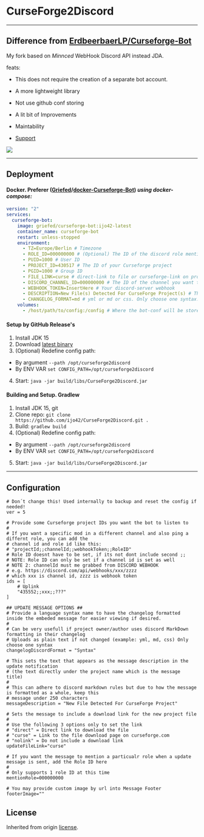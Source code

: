 # CurseForge2Discord

***

## Difference from [ErdbeerbaerLP/Curseforge-Bot](https://github.com/ErdbeerbaerLP/Curseforge-Bot)

My fork based on *Minnced* WebHook Discord API instead JDA.

feats:

* This does not require the creation of a separate bot account.

* A more lightweight library

* Not use github conf storing

* A lit bit of Improvements

* Maintability

* [Support](https://discord.gg/4ZYazbM)

![](https://amity.is-inside.me/tHBV5Xkj.png)

***

## Deployment

#### Docker. **Preferer** ([Griefed](https://github.com/Griefed)/**[docker-Curseforge-Bot](https://github.com/Griefed/docker-Curseforge-Bot)**) *using docker-compose:*
```docker-compose.yml
version: "2"
services:
  curseforge-bot:
    image: griefed/curseforge-bot:ijo42-latest
    container_name: curseforge-bot
    restart: unless-stopped
    environment:
      - TZ=Europe/Berlin # Timezone
      - ROLE_ID=000000000 # (Optional) The ID of the discord role mentioned when the bot makes a post
      - PUID=1000 # User ID
      - PROJECT_ID=430517 # The ID of your Curseforge project
      - PGID=1000 # Group ID
      - FILE_LINK=curse # direct-link to file or curseforge-link on project page or nolink.
      - DISCORD_CHANNEL_ID=000000000 # The ID of the channel you want the bot to post in. Must be the Channel ID from your Webhook URL.
      - WEBHOOK_TOKEN=InsertHere # Your discord-server webhook
      - DESCRIPTION=New File(s) Detected For CurseForge Project(s) # This sets the text that appears as the message description in the update notification
      - CHANGELOG_FORMAT=md # yml or md or css. Only choose one syntax. Can be very usefull if project owner/author uses discord MarkDown formatting in their changelog.
    volumes:
      - /host/path/to/config:/config # Where the bot-conf will be stored
```

#### Setup by GitHub Release's

1. Install JDK 15
2. Download [latest binary](https://github.com/ijo42/CurseForge2Discord/releases/latest)
3. (Optional) Redefine config path:

* By argument `--path /opt/curseforge2discord`
* By ENV VAR `set CONFIG_PATH=/opt/curseforge2discord`

4. Start: `java -jar build/libs/CurseForge2Discord.jar`

#### Building and Setup. Gradlew

1. Install JDK 15, git
2. Clone repo: `git clone https://github.com/ijo42/CurseForge2Discord.git .`
3. Build: `gradlew build`
4. (Optional) Redefine config path:

* By argument `--path /opt/curseforge2discord`
* By ENV VAR `set CONFIG_PATH=/opt/curseforge2discord`

5. Start: `java -jar build/libs/CurseForge2Discord.jar`

***

## Configuration

```
# Don´t change this! Used internally to backup and reset the config if needed!
ver = 5

# Provide some Curseforge project IDs you want the bot to listen to
#
# If you want a specific mod in a different channel and also ping a differnt role, you can add the 
# channel id and role id like this:
# "projectId;;channelId;;webhookToken;;RoleID"
# Role ID doesnt have to be set, if its not dont include second ;;
# NOTE: Role ID can only be set if a channel id is set as well
# NOTE 2: channelId must me grabbed from DISCORD WEBHOOK
# e.g. https://discord.com/api/webhooks/xxx/zzzz
# which xxx is channel id, zzzz is webhook token
ids = [
    # Uplink
    "435552;;xxx;;???"
]

## UPDATE MESSAGE OPTIONS ##
# Provide a language syntax name to have the changelog formatted inside the embeded message for easier viewing if desired.
#
# Can be very usefull if project owner/author uses discord MarkDown formatting in their changelog
# Uploads as plain text if not changed (example: yml, md, css) Only choose one syntax
changelogDiscordFormat = "Syntax"

# This sets the text that appears as the message description in the update notification
# (the text directly under the project name which is the message title)
#
# This can adhere to discord markdown rules but due to how the message is formatted as a whole, keep this
# message under 250 characters
messageDescription = "New File Detected For CurseForge Project"

# Sets the message to include a download link for the new project file
#
# Use the following 3 options only to set the link
# "direct" = Direct link to download the file
# "curse" = Link to the file download page on curseforge.com
# "nolink" = Do not include a download link
updateFileLink="curse"

# If you want the message to mention a particualr role when a update message is sent, add the Role ID here
#
# Only supports 1 role ID at this time
mentionRole=000000000

# You may provide custom image by url into Message Footer
footerImage=""
```

## License

Inherited from origin [license](https://github.com/ijo42/CurseForge2Discord/blob/master/LICENSE).
